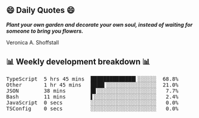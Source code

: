 ## 😄 Daily Quotes 😄

_**Plant your own garden and decorate your own soul, instead of waiting for someone to bring you flowers.**_

Veronica A. Shoffstall



## 📊 Weekly development breakdown 📊

<pre>TypeScript  5 hrs 45 mins  ██████████████▍░░░░░░  68.8%
Other       1 hr 45 mins   ████▍░░░░░░░░░░░░░░░░  21.0%
JSON        38 mins        █▋░░░░░░░░░░░░░░░░░░░   7.7%
Bash        11 mins        ▌░░░░░░░░░░░░░░░░░░░░   2.4%
JavaScript  0 secs         ░░░░░░░░░░░░░░░░░░░░░   0.0%
TSConfig    0 secs         ░░░░░░░░░░░░░░░░░░░░░   0.0%</pre>